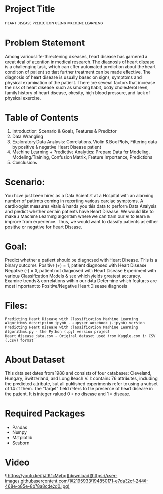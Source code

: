 # Project Title
ʜᴇᴀʀᴛ ᴅɪꜱᴇᴀꜱᴇ ᴘʀᴇᴅɪᴄᴛɪᴏɴ ᴜꜱɪɴɢ ᴍᴀᴄʜɪɴᴇ ʟᴇᴀʀɴɪɴɢ

# Problem Statement
Among various life-threatening diseases, heart disease has garnered a great deal of attention in medical research. The diagnosis of heart disease is a challenging task, which can offer automated prediction about the heart condition of patient so that further treatment can be made effective. The diagnosis of heart disease is usually based on signs, symptoms and physical examination of the patient. There are several factors that increase the risk of heart disease, such as smoking habit, body cholesterol level, family history of heart disease, obesity, high blood pressure, and lack of physical exercise.


# Table of Contents

1. Introduction: Scenario & Goals, Features & Predictor
2. Data Wrangling
3. Exploratory Data Analysis: Correlations, Violin & Box Plots, Filtering data by positive & negative Heart Disease patient
4. Machine Learning + Predictive Analytics: Prepare Data for Modeling, Modeling/Training, Confusion Matrix, Feature Importance, Predictions
5. Conclusions


# Scenario:
You have just been hired as a Data Scientist at a Hospital with an alarming number of patients coming in reporting various cardiac symptoms.
A cardiologist measures vitals & hands you this data to perform Data Analysis and predict whether certain patients have Heart Disease.
We would like to make a Machine Learning algorithm where we can train our AI to learn & improve from experience. 
Thus, we would want to classify patients as either positive or negative for Heart Disease.


# Goal:
Predict whether a patient should be diagnosed with Heart Disease. This is a binary outcome.
  Positive (+) = 1, patient diagnosed with Heart Disease
  Negative (-) = 0, patient not diagnosed with Heart Disease
Experiment with various Classification Models & see which yields greatest accuracy.
Examine trends & correlations within our data
Determine which features are most important to Positive/Negative Heart Disease diagnosis


# Files: 
    Predicting Heart Disease with Classification Machine Learning Algorithms description.ipynb - Jupyter Notebook (.ipynb) version  
    Predicting Heart Disease with Classification Machine Learning Algorithms.py - the Python (.py) version project
    Heart_disease_data.csv - Original dataset used from Kaggle.com in CSV (.csv) format   


# About Dataset
This data set dates from 1988 and consists of four databases: Cleveland, Hungary, Switzerland, and Long Beach V. It contains 76 attributes, including the predicted attribute, but all published experiments refer to using a subset of 14 of them. The "target" field refers to the presence of heart disease in the patient. It is integer valued 0 = no disease and 1 = disease.


# Required Packages 
-  Pandas
-  Numpy
-  Matplotlib
-  Seaborn


# Video

![https://youtu.be/tjJtK1uMybg][download](https://user-images.githubusercontent.com/102195933/194850171-e7da32cf-2440-468e-b85e-8b78a8cde2d0.jpg)




